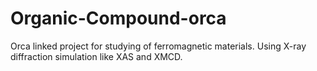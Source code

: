 # Organic-Compound-orca
Orca linked project for studying of ferromagnetic materials. Using X-ray diffraction simulation like XAS and XMCD.
